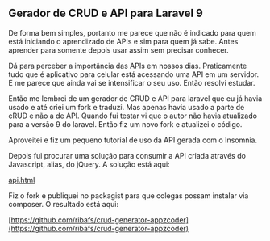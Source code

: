 ## Gerador de CRUD e API para Laravel 9

De forma bem simples, portanto me parece que não é indicado para quem está iniciando o aprendizado de APIs e sim para quem já sabe. Antes aprender para somente depois usar assim sem precisar conhecer.

Dá para perceber a importância das APIs em nossos dias. Praticamente tudo que é aplicativo para celular está acessando uma API em um servidor. E me parece que ainda vai se intensificar o seu uso. Então resolvi estudar.

Então me lembrei de um gerador de CRUD e API para laravel que eu já havia usado e até criei um fork e traduzi. Mas apenas havia usado a parte de cRUD e não a de API. Quando fui testar vi que o autor não havia atualizado para a versão 9 do laravel. Então fiz um novo fork e atualizei o código.

Aproveitei e fiz um pequeno tutorial de uso da API gerada com o Insomnia.

Depois fui procurar uma solução para consumir a API criada através do Javascript, alias, do jQuery. A solução está aqui:

[api.html](api.html)

Fiz o fork e publiquei no packagist para que colegas possam instalar via composer. O resultado está aqui:

[https://github.com/ribafs/crud-generator-appzcoder](https://github.com/ribafs/crud-generator-appzcoder)


